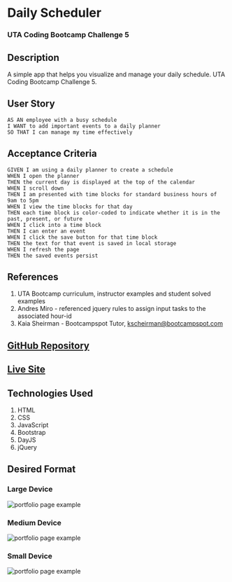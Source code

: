 # Daily Scheduler
### UTA Coding Bootcamp Challenge 5

## Description
A simple app that helps you visualize and manage your daily schedule.  UTA Coding Bootcamp Challenge 5.

## User Story
```
AS AN employee with a busy schedule
I WANT to add important events to a daily planner
SO THAT I can manage my time effectively
```
## Acceptance Criteria
```
GIVEN I am using a daily planner to create a schedule
WHEN I open the planner
THEN the current day is displayed at the top of the calendar
WHEN I scroll down
THEN I am presented with time blocks for standard business hours of 9am to 5pm
WHEN I view the time blocks for that day
THEN each time block is color-coded to indicate whether it is in the past, present, or future
WHEN I click into a time block
THEN I can enter an event
WHEN I click the save button for that time block
THEN the text for that event is saved in local storage
WHEN I refresh the page
THEN the saved events persist
```
## References
1. UTA Bootcamp curriculum, instructor examples and student solved examples
2. Andres Miro - referenced jquery rules to assign input tasks to the associated hour-id
3. Kaia Sheirman - Bootcampspot Tutor, kscheirman@bootcampspot.com



## <a href="https://github.com/bmancuso3/daily-scheduler">GitHub Repository</a>

## <a href="https://bmancuso3.github.io/daily-scheduler">Live Site</a>

## Technologies Used
1. HTML
2. CSS
3. JavaScript
4. Bootstrap
5. DayJS
6. jQuery

## Desired Format
### Large Device
<img src="./assets/Images/Large Device.png" alt="portfolio page example">

### Medium Device

<img src="./assets/Images/Medium Device.png" alt="portfolio page example">

### Small Device

<img src="./assets/Images/Small Device.png" alt="portfolio page example">